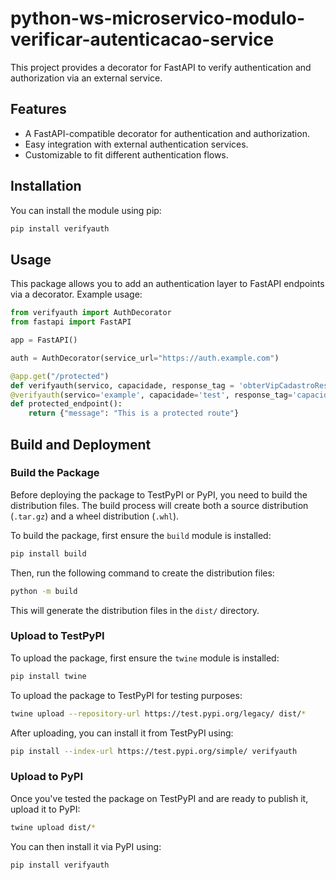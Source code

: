 # python-ws-microservico-modulo-verificar-autenticacao-service

This project provides a decorator for FastAPI to verify authentication and authorization via an external service.

## Features

- A FastAPI-compatible decorator for authentication and authorization.
- Easy integration with external authentication services.
- Customizable to fit different authentication flows.

## Installation

You can install the module using pip:

```bash
pip install verifyauth
```

## Usage

This package allows you to add an authentication layer to FastAPI endpoints via a decorator. Example usage:

```python
from verifyauth import AuthDecorator
from fastapi import FastAPI

app = FastAPI()

auth = AuthDecorator(service_url="https://auth.example.com")

@app.get("/protected")
def verifyauth(servico, capacidade, response_tag = 'obterVipCadastroResponse2', result_tag = 'obterVipCadastroResult2'):
@verifyauth(servico='example', capacidade='test', response_tag='capacidadeServicoResponse', result_tag='capacidadeServicoResult')    
def protected_endpoint():
    return {"message": "This is a protected route"}
```

## Build and Deployment

### Build the Package

Before deploying the package to TestPyPI or PyPI, you need to build the distribution files. The build process will create both a source distribution (`.tar.gz`) and a wheel distribution (`.whl`).

To build the package, first ensure the `build` module is installed:

```bash
pip install build
```



Then, run the following command to create the distribution files:

```bash
python -m build
```

This will generate the distribution files in the `dist/` directory.

### Upload to TestPyPI

To upload the package, first ensure the `twine` module is installed:

```bash
pip install twine
```

To upload the package to TestPyPI for testing purposes:

```bash
twine upload --repository-url https://test.pypi.org/legacy/ dist/*
```

After uploading, you can install it from TestPyPI using:

```bash
pip install --index-url https://test.pypi.org/simple/ verifyauth
```

### Upload to PyPI

Once you've tested the package on TestPyPI and are ready to publish it, upload it to PyPI:

```bash
twine upload dist/*
```

You can then install it via PyPI using:

```bash
pip install verifyauth
```

